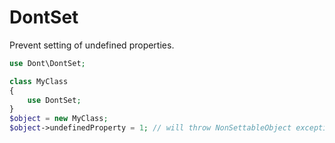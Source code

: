 # DontSet

Prevent setting of undefined properties.

```php
use Dont\DontSet;

class MyClass
{
    use DontSet;
}
$object = new MyClass;
$object->undefinedProperty = 1; // will throw NonSettableObject exception
```
